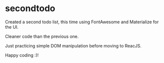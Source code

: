 # secondtodo

Created a second todo list, this time using FontAwesome and Materialize for the UI.

Cleaner code than the previous one.

Just practicing simple DOM manipulation before moving to ReacJS.

Happy coding :)!
